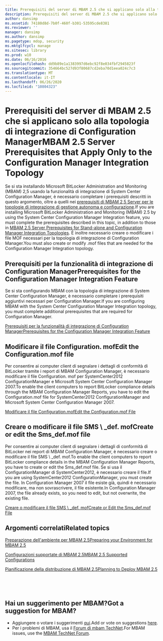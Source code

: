 ```yaml
---
title: Prerequisiti del server di MBAM 2.5 che si applicano solo alla topologia di integrazione di Configuration Manager
description: Prerequisiti del server di MBAM 2.5 che si applicano solo alla topologia di integrazione di Configuration Manager
author: dansimp
ms.assetid: 74180d8d-7b0f-460f-b301-53595cde8381
ms.reviewer: ''
manager: dansimp
ms.author: dansimp
ms.pagetype: mdop, security
ms.mktglfcycl: manage
ms.sitesec: library
ms.prod: w10
ms.date: 06/16/2016
ms.openlocfilehash: dd9b89e1a1383997d6ebc92f8e034fbf2945823f
ms.sourcegitcommit: 354664bc527d93f80687cd2eba70d1eea024c7c3
ms.translationtype: MT
ms.contentlocale: it-IT
ms.lasthandoff: 06/26/2020
ms.locfileid: "10804323"
---
```

# <span data-ttu-id="ae0c6-103">Prerequisiti del server di MBAM 2.5 che si applicano solo alla topologia di integrazione di Configuration Manager</span><span class="sxs-lookup"><span data-stu-id="ae0c6-103">MBAM 2.5 Server Prerequisites that Apply Only to the Configuration Manager Integration Topology</span></span>


<span data-ttu-id="ae0c6-104">Se si sta installando Microsoft BitLocker Administration and Monitoring (MBAM) 2,5 usando la funzionalità di integrazione di System Center Configuration Manager, è necessario completare i prerequisiti descritti in questo argomento, oltre a quelli nei [prerequisiti di MBAM 2,5 Server per le topologie di integrazione di gestione autonoma e configurazione](mbam-25-server-prerequisites-for-stand-alone-and-configuration-manager-integration-topologies.md).</span><span class="sxs-lookup"><span data-stu-id="ae0c6-104">If you are installing Microsoft BitLocker Administration and Monitoring (MBAM) 2.5 by using the System Center Configuration Manager Integration feature, you must complete the prerequisites described in this topic, in addition to those in [MBAM 2.5 Server Prerequisites for Stand-alone and Configuration Manager Integration Topologies](mbam-25-server-prerequisites-for-stand-alone-and-configuration-manager-integration-topologies.md).</span></span> <span data-ttu-id="ae0c6-105">È inoltre necessario creare o modificare i file MOF necessari per la topologia di integrazione di Configuration Manager.</span><span class="sxs-lookup"><span data-stu-id="ae0c6-105">You must also create or modify .mof files that are needed for the Configuration Manager Integration topology.</span></span>

## <span data-ttu-id="ae0c6-106">Prerequisiti per la funzionalità di integrazione di Configuration Manager</span><span class="sxs-lookup"><span data-stu-id="ae0c6-106">Prerequisites for the Configuration Manager Integration Feature</span></span>


<span data-ttu-id="ae0c6-107">Se si sta configurando MBAM con la topologia di integrazione di System Center Configuration Manager, è necessario completare i prerequisiti aggiuntivi necessari per Configuration Manager.</span><span class="sxs-lookup"><span data-stu-id="ae0c6-107">If you are configuring MBAM with the System Center Configuration Manager Integration topology, you must complete additional prerequisites that are required for Configuration Manager.</span></span>

[<span data-ttu-id="ae0c6-108">Prerequisiti per la funzionalità di integrazione di Configuration Manager</span><span class="sxs-lookup"><span data-stu-id="ae0c6-108">Prerequisites for the Configuration Manager Integration Feature</span></span>](prerequisites-for-the-configuration-manager-integration-feature.md)

## <span data-ttu-id="ae0c6-109">Modificare il file Configuration. mof</span><span class="sxs-lookup"><span data-stu-id="ae0c6-109">Edit the Configuration.mof file</span></span>


<span data-ttu-id="ae0c6-110">Per consentire ai computer client di segnalare i dettagli di conformità di BitLocker tramite i report di MBAM Configuration Manager, è necessario modificare il file Configuration. mof per SystemCenter2012 ConfigurationManager e Microsoft System Center Configuration Manager 2007.</span><span class="sxs-lookup"><span data-stu-id="ae0c6-110">To enable the client computers to report BitLocker compliance details through the MBAM Configuration Manager Reports, you have to edit the Configuration.mof file for SystemCenter2012 ConfigurationManager and Microsoft System Center Configuration Manager 2007.</span></span>

[<span data-ttu-id="ae0c6-111">Modificare il file Configuration.mof</span><span class="sxs-lookup"><span data-stu-id="ae0c6-111">Edit the Configuration.mof File</span></span>](edit-the-configurationmof-file-mbam-25.md)

## <a href="" id="create-or-edit-the-sms-def-mof-file"></a><span data-ttu-id="ae0c6-112">Creare o modificare il file SMS \ _def. mof</span><span class="sxs-lookup"><span data-stu-id="ae0c6-112">Create or edit the Sms\_def.mof file</span></span>


<span data-ttu-id="ae0c6-113">Per consentire ai computer client di segnalare i dettagli di conformità di BitLocker nei report di MBAM Configuration Manager, è necessario creare o modificare il file SMS \ _def. mof.</span><span class="sxs-lookup"><span data-stu-id="ae0c6-113">To enable the client computers to report BitLocker compliance details in the MBAM Configuration Manager Reports, you have to create or edit the Sms\_def.mof file.</span></span> <span data-ttu-id="ae0c6-114">Se si usa il ConfigurationManager di SystemCenter2012, è necessario creare il file.</span><span class="sxs-lookup"><span data-stu-id="ae0c6-114">If you are using SystemCenter2012 ConfigurationManager, you must create the file.</span></span> <span data-ttu-id="ae0c6-115">In Configuration Manager 2007 il file esiste già, quindi è necessario modificare, ma non sovrascrivere, il file esistente.</span><span class="sxs-lookup"><span data-stu-id="ae0c6-115">In Configuration Manager 2007, the file already exists, so you need to edit, but not overwrite, the existing file.</span></span>

[<span data-ttu-id="ae0c6-116">Creare o modificare il file SMS \ _def. mof</span><span class="sxs-lookup"><span data-stu-id="ae0c6-116">Create or Edit the Sms\_def.mof File</span></span>](create-or-edit-the-sms-defmof-file-mbam-25.md)


## <span data-ttu-id="ae0c6-117">Argomenti correlati</span><span class="sxs-lookup"><span data-stu-id="ae0c6-117">Related topics</span></span>


[<span data-ttu-id="ae0c6-118">Preparazione dell'ambiente per MBAM 2.5</span><span class="sxs-lookup"><span data-stu-id="ae0c6-118">Preparing your Environment for MBAM 2.5</span></span>](preparing-your-environment-for-mbam-25.md)

[<span data-ttu-id="ae0c6-119">Configurazioni supportate di MBAM 2.5</span><span class="sxs-lookup"><span data-stu-id="ae0c6-119">MBAM 2.5 Supported Configurations</span></span>](mbam-25-supported-configurations.md)

[<span data-ttu-id="ae0c6-120">Pianificazione della distribuzione di MBAM 2.5</span><span class="sxs-lookup"><span data-stu-id="ae0c6-120">Planning to Deploy MBAM 2.5</span></span>](planning-to-deploy-mbam-25.md)

 

 
## <span data-ttu-id="ae0c6-121">Hai un suggerimento per MBAM?</span><span class="sxs-lookup"><span data-stu-id="ae0c6-121">Got a suggestion for MBAM?</span></span>
- <span data-ttu-id="ae0c6-122">Aggiungere o votare i suggerimenti [qui](http://mbam.uservoice.com/forums/268571-microsoft-bitlocker-administration-and-monitoring).</span><span class="sxs-lookup"><span data-stu-id="ae0c6-122">Add or vote on suggestions [here](http://mbam.uservoice.com/forums/268571-microsoft-bitlocker-administration-and-monitoring).</span></span> 
- <span data-ttu-id="ae0c6-123">Per i problemi di MBAM, usa il [Forum di mbam TechNet](https://social.technet.microsoft.com/Forums/home?forum=mdopmbam).</span><span class="sxs-lookup"><span data-stu-id="ae0c6-123">For MBAM issues, use the [MBAM TechNet Forum](https://social.technet.microsoft.com/Forums/home?forum=mdopmbam).</span></span>




